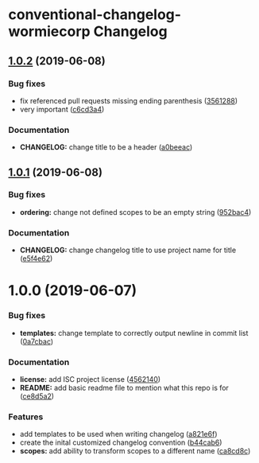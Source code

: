 # conventional-changelog-wormiecorp Changelog

## [1.0.2](https://github.com/WormieCorp/conventional-changelog-wormiecorp/compare/v1.0.1...v1.0.2) (2019-06-08)


### Bug fixes

* fix referenced pull requests missing ending parenthesis ([3561288](https://github.com/WormieCorp/conventional-changelog-wormiecorp/commit/3561288))
* very important ([c6cd3a4](https://github.com/WormieCorp/conventional-changelog-wormiecorp/commit/c6cd3a4))


### Documentation

* **CHANGELOG:** change title to be a header ([a0beeac](https://github.com/WormieCorp/conventional-changelog-wormiecorp/commit/a0beeac))

## [1.0.1](https://github.com/WormieCorp/conventional-changelog-wormiecorp/compare/v1.0.0...v1.0.1) (2019-06-08)


### Bug fixes

* **ordering:** change not defined scopes to be an empty string ([952bac4](https://github.com/WormieCorp/conventional-changelog-wormiecorp/commit/952bac4))


### Documentation

* **CHANGELOG:** change changelog title to use project name for title ([e5f4e62](https://github.com/WormieCorp/conventional-changelog-wormiecorp/commit/e5f4e62))

# 1.0.0 (2019-06-07)


### Bug fixes

* **templates:** change template to correctly output newline in commit list ([0a7cbac](https://github.com/WormieCorp/conventional-changelog-wormiecorp/commit/0a7cbac))


### Documentation

* **license:** add ISC project license ([4562140](https://github.com/WormieCorp/conventional-changelog-wormiecorp/commit/4562140))
* **README:** add basic readme file to mention what this repo is for ([ce8d5a2](https://github.com/WormieCorp/conventional-changelog-wormiecorp/commit/ce8d5a2))


### Features

* add templates to be used when writing changelog ([a821e6f](https://github.com/WormieCorp/conventional-changelog-wormiecorp/commit/a821e6f))
* create the inital customized changelog convention ([b44cab6](https://github.com/WormieCorp/conventional-changelog-wormiecorp/commit/b44cab6))
* **scopes:** add ability to transform scopes to a different name ([ca8cd8c](https://github.com/WormieCorp/conventional-changelog-wormiecorp/commit/ca8cd8c))

